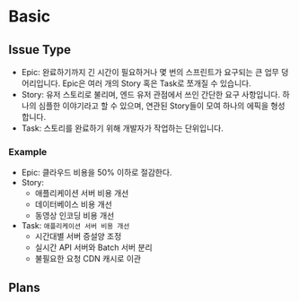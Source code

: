 # Basic

## Issue Type


- Epic: 완료하기까지 긴 시간이 필요하거나 몇 번의 스프린트가 요구되는 큰 업무 덩어리입니다. Epic은 여러 개의 Story 혹은 Task로 쪼개질 수 있습니다.
- Story: 유저 스토리로 불리며, 엔드 유저 관점에서 쓰인 간단한 요구 사항입니다. 하나의 심플한 이야기라고 할 수 있으며, 연관된 Story들이 모여 하나의 에픽을 형성합니다.
- Task: 스토리를 완료하기 위해 개발자가 작업하는 단위입니다.

### Example

- Epic: 클라우드 비용을 50% 이하로 절감한다.
- Story:
  - 애플리케이션 서버 비용 개선
  - 데이터베이스 비용 개선
  - 동영상 인코딩 비용 개선
- Task: `애플리케이션 서버 비용 개선`
  - 시간대별 서버 증설양 조정
  - 실시간 API 서버와 Batch 서버 분리
  - 불필요한 요청 CDN 캐시로 이관

## Plans


